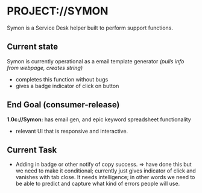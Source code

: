 PROJECT://SYMON
=================
Symon is a Service Desk helper built to perform support functions.

Current state
-----------------
Symon is currently operational as a email template generator *(pulls info from webpage, creates string)*
- completes this function without bugs
- gives a badge indicator of click on button

End Goal (consumer-release)
-----------
**1.0c://Symon:** has email gen, and epic keyword spreadsheet functionality
- relevant UI that is responsive and interactive.

Current Task
-------------
- Adding in badge or other notify of copy success.
  => have done this but we need to make it conditional; currently just gives indicator of click and vanishes with tab close. It needs intelligence; in other words we need to be able to predict and capture what kind of errors people will use.

